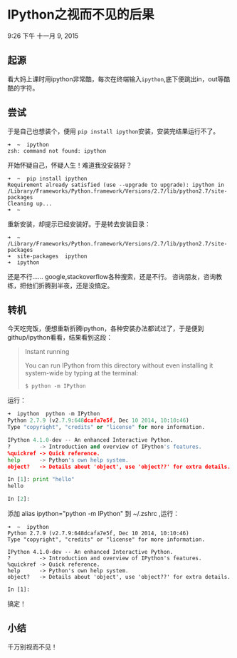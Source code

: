 # IPython之视而不见的后果
9:26 下午 十一月 9, 2015

## 起源
看大妈上课时用ipython非常酷，每次在终端输入```ipython```,底下便跳出in，out等酷酷的字符。

## 尝试
于是自己也想装个，便用 ```pip install ipython```安装，安装完结果运行不了。

```
➜  ~  ipython
zsh: command not found: ipython
```
开始怀疑自己，怀疑人生！难道我没安装好？

```
➜  ~  pip install ipython
Requirement already satisfied (use --upgrade to upgrade): ipython in /Library/Frameworks/Python.framework/Versions/2.7/lib/python2.7/site-packages
Cleaning up...
➜  ~
```
重新安装，却提示已经安装好。于是转去安装目录：

```
➜  ~  /Library/Frameworks/Python.framework/Versions/2.7/lib/python2.7/site-packages
➜  site-packages  ipython
➜  ipython
```
还是不行......
google,stackoverflow各种搜索，还是不行。
咨询朋友，咨询教练，把他们折腾到半夜，还是没搞定。

## 转机
今天吃完饭，便想重新折腾ipython，各种安装办法都试过了，于是便到githup/ipython看看，结果看到这段：

> Instant running
>
> You can run IPython from this directory without even installing it system-wide by typing at the terminal:
>
> ```$ python -m IPython```

运行：

```python
➜  ipython  python -m IPython
Python 2.7.9 (v2.7.9:648dcafa7e5f, Dec 10 2014, 10:10:46)
Type "copyright", "credits" or "license" for more information.

IPython 4.1.0-dev -- An enhanced Interactive Python.
?         -> Introduction and overview of IPython's features.
%quickref -> Quick reference.
help      -> Python's own help system.
object?   -> Details about 'object', use 'object??' for extra details.

In [1]: print "hello"
hello

In [2]:
```
添加 alias ipython="python -m IPython"  到 ~/.zshrc ,运行：

```
➜  ~  ipython
Python 2.7.9 (v2.7.9:648dcafa7e5f, Dec 10 2014, 10:10:46)
Type "copyright", "credits" or "license" for more information.

IPython 4.1.0-dev -- An enhanced Interactive Python.
?         -> Introduction and overview of IPython's features.
%quickref -> Quick reference.
help      -> Python's own help system.
object?   -> Details about 'object', use 'object??' for extra details.

In [1]:
```
搞定！

## 小结
千万别视而不见！



